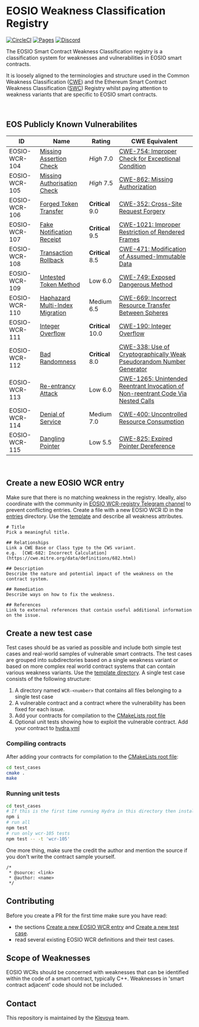 # EOSIO Weakness Classification Registry
[![CircleCI](https://circleci.com/gh/SmartContractSecurity/SWC-registry/tree/master.svg?style=svg)](https://circleci.com/gh/SmartContractSecurity/SWC-registry/tree/master)
[![Pages](https://img.shields.io/badge/pages-online-blue.svg)](https://smartcontractsecurity.github.io/SWC-registry/)
[![Discord](https://img.shields.io/discord/481002907366588416.svg)](https://discord.gg/qcNvR2r)


The EOSIO Smart Contract Weakness Classification registry is a classification system for weaknesses and vulnerabilities in EOSIO smart contracts.

It is loosely aligned to the terminologies and structure used in the Common Weakness Classification ([CWE](https://cwe.mitre.org/)) and the Ethereum Smart Contract Weakness Classification ([SWC](https://github.com/SmartContractSecurity/SWC-registry)) Registry whilst paying attention to weakness variants that are specific to EOSIO smart contracts.

<br/>

## EOS Publicly Known Vulnerabilites

| ID | Name | Rating | CWE Equivalent
| ------ | ------ | ------ | ------
| EOSIO-WCR-104 | [Missing Assertion Check](entries/EOSIO-WCR-104.md) | _High_ 7.0 | [CWE-754: Improper Check for Exceptional Condition](https://cwe.mitre.org/data/definitions/754.html)
| EOSIO-WCR-105 | [Missing Authorisation Check](entries/EOSIO-WCR-105.md) | _High_ 7.5 | [CWE-862: Missing Authorization](https://cwe.mitre.org/data/definitions/862.html)
| EOSIO-WCR-106 | [Forged Token Transfer](entries/EOSIO-WCR-106.md) | **Critical** 9.0  | [CWE-352: Cross-Site Request Forgery](https://cwe.mitre.org/data/definitions/352.html)
| EOSIO-WCR-107 | [Fake Notification Receipt](entries/EOSIO-WCR-107.md) | **Critical** 9.5 | [CWE-1021: Improper Restriction of Rendered Frames](https://cwe.mitre.org/data/definitions/1021.html)
| EOSIO-WCR-108 | [Transaction Rollback](entries/EOSIO-WCR-108.md) | **Critical** 8.5  | [CWE-471: Modification of Assumed-Immutable Data](https://cwe.mitre.org/data/definitions/471.html)
| EOSIO-WCR-109 | [Untested Token Method](entries/EOSIO-WCR-109.md) | Low 6.0 | [CWE-749: Exposed Dangerous Method](https://cwe.mitre.org/data/definitions/749.html)
| EOSIO-WCR-110 | [Haphazard Multi-Index Migration](entries/EOSIO-WCR-110.md) | Medium 6.5 | [CWE-669: Incorrect Resource Transfer Between Spheres](https://cwe.mitre.org/data/definitions/669.html)
| EOSIO-WCR-111 | [Integer Overflow](entries/EOSIO-WCR-111.md) | **Critical** 10.0 | [CWE-190: Integer Overflow](https://cwe.mitre.org/data/definitions/190.html)
| EOSIO-WCR-112 | [Bad Randomness](entries/EOSIO-WCR-112.md) | **Critical** 8.0 | [CWE-338: Use of Cryptographically Weak Pseudorandom Number Generator](https://cwe.mitre.org/data/definitions/338.html)
| EOSIO-WCR-113 | [Re-entrancy Attack](entries/EOSIO-WCR-113.md) | Low 6.0 | [CWE-1265: Unintended Reentrant Invocation of Non-reentrant Code Via Nested Calls](https://cwe.mitre.org/data/definitions/1265.html)
| EOSIO-WCR-114 | [Denial of Service](entries/EOSIO-WCR-114.md) | Medium 7.0 | [CWE-400: Uncontrolled Resource Consumption](https://cwe.mitre.org/data/definitions/400.html)
| EOSIO-WCR-115 | [Dangling Pointer](entries/EOSIO-WCR-115.md) | Low 5.5 | [CWE-825: Expired Pointer Dereference](https://cwe.mitre.org/data/definitions/825.html)




<br/>

## Create a new EOSIO WCR entry

Make sure that there is no matching weakness in the registry. Ideally, also coordinate with the community in [EOSIO WCR-registry Telegram channel](https://t.me/klevoya) to prevent conflicting entries. Create a file with a new EOSIO WCR ID in the [entries](./entries) directory. Use the [template](./entries/EOSIO-WCR-TEMPLATE.md) and describe all weakness attributes. 

```
# Title 
Pick a meaningful title.

## Relationships
Link a CWE Base or Class type to the CWS variant. 
e.g.  [CWE-682: Incorrect Calculation](https://cwe.mitre.org/data/definitions/682.html)

## Description 
Describe the nature and potential impact of the weakness on the contract system. 

## Remediation
Describe ways on how to fix the weakness. 

## References 
Link to external references that contain useful additional information on the issue. 

```

## Create a new test case  

Test cases should be as varied as possible and include both simple test cases and real-world samples of vulnerable smart contracts. The test cases are grouped into subdirectories based on a single weakness variant or based on more complex real world contract systems that can contain various weakness variants. Use the [template directory](./test_cases/template). A single test case consists of the following structure:

1. A directory named `WCR-<number>` that contains all files belonging to a single test case
2. A vulnerable contract and a contract where the vulnerability has been fixed for each issue.
3. Add your contracts for compilation to the [CMakeLists root file](./test_cases/CMakeLists.txt)
4. Optional unit tests showing how to exploit the vulnerable contract. Add your contract to [hydra.yml](./test_cases/hydra.yml)

### Compiling contracts

After adding your contracts for compilation to the [CMakeLists root file](./test_cases/CMakeLists.txt):

```bash
cd test_cases
cmake .
make
```

### Running unit tests


```bash
cd test_cases
# If this is the first time running Hydra in this directory then install dependencies
npm i
# run all
npm test
# run only wcr-105 tests
npm test -- -t 'wcr-105'
```

One more thing, make sure the credit the author and mention the source if you don't write the contract sample yourself.

```
/*
 * @source: <link>
 * @author: <name>
 */
```

## Contributing

Before you create a PR for the first time make sure you have read:

- the sections [Create a new EOSIO WCR entry](#create-a-new-eosio-wcr-entry) and [Create a new test case](#create-a-new-test-case).
- read several existing EOSIO WCR definitions and their test cases. 

## Scope of Weaknesses 

EOSIO WCRs should be concerned with weaknesses that can be identified within the code of a smart contract, typically C++. 
Weaknesses in 'smart contract adjacent' code should not be included.

## Contact

This repository is maintained by the [Klevoya](https://klevoya.com) team.
